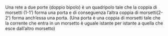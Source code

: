 Una rete a due porte (doppio bipolo) è un quadripolo tale che la coppia di morsetti (1-1’) forma una porta e di conseguenza l’altra coppia di morsetti(2-2’) forma anch’essa una porta.
(Una porta è una coppia di morsetti tale che la corrente che entra in un morsetto è uguale istante per istante a quella che esce dall’altro morsetto)

